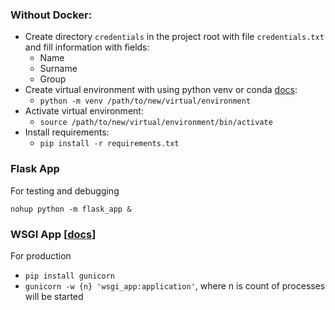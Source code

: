 ### Without Docker:
- Create directory `credentials` in the project root with file `credentials.txt` and fill information with fields:
  - Name
  - Surname
  - Group
- Create virtual environment with using python venv or conda [docs](https://docs.python.org/3/library/venv.html):
  - `python -m venv /path/to/new/virtual/environment`
- Activate virtual environment:
  - `source /path/to/new/virtual/environment/bin/activate`
- Install requirements:
  - `pip install -r requirements.txt`

### Flask App
For testing and debugging

```
nohup python -m flask_app &
```

### WSGI App \[[docs](https://flask.palletsprojects.com/en/2.2.x/deploying/gunicorn)\]
For production

- ```pip install gunicorn```
- ```gunicorn -w {n} 'wsgi_app:application'```, where n is count of processes will be started